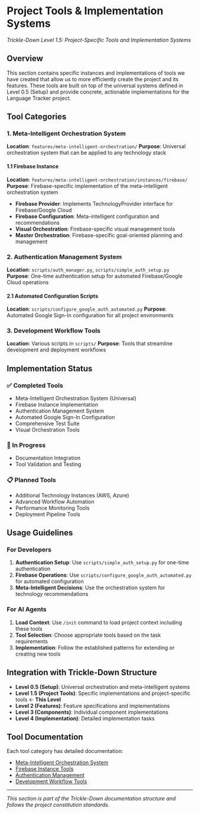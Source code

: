 # Project Tools & Implementation Systems
*Trickle-Down Level 1.5: Project-Specific Tools and Implementation Systems*

## Overview

This section contains specific instances and implementations of tools we have created that allow us to more efficiently create the project and its features. These tools are built on top of the universal systems defined in Level 0.5 (Setup) and provide concrete, actionable implementations for the Language Tracker project.

## Tool Categories

### 1. Meta-Intelligent Orchestration System
**Location**: `features/meta-intelligent-orchestration/`
**Purpose**: Universal orchestration system that can be applied to any technology stack

#### 1.1 Firebase Instance
**Location**: `features/meta-intelligent-orchestration/instances/firebase/`
**Purpose**: Firebase-specific implementation of the meta-intelligent orchestration system

- **Firebase Provider**: Implements TechnologyProvider interface for Firebase/Google Cloud
- **Firebase Configuration**: Meta-intelligent configuration and recommendations
- **Visual Orchestration**: Firebase-specific visual management tools
- **Master Orchestration**: Firebase-specific goal-oriented planning and management

### 2. Authentication Management System
**Location**: `scripts/auth_manager.py`, `scripts/simple_auth_setup.py`
**Purpose**: One-time authentication setup for automated Firebase/Google Cloud operations

#### 2.1 Automated Configuration Scripts
**Location**: `scripts/configure_google_auth_automated.py`
**Purpose**: Automated Google Sign-In configuration for all project environments

### 3. Development Workflow Tools
**Location**: Various scripts in `scripts/`
**Purpose**: Tools that streamline development and deployment workflows

## Implementation Status

### ✅ Completed Tools
- Meta-Intelligent Orchestration System (Universal)
- Firebase Instance Implementation
- Authentication Management System
- Automated Google Sign-In Configuration
- Comprehensive Test Suite
- Visual Orchestration Tools

### 🔄 In Progress
- Documentation Integration
- Tool Validation and Testing

### 📋 Planned Tools
- Additional Technology Instances (AWS, Azure)
- Advanced Workflow Automation
- Performance Monitoring Tools
- Deployment Pipeline Tools

## Usage Guidelines

### For Developers
1. **Authentication Setup**: Use `scripts/simple_auth_setup.py` for one-time authentication
2. **Firebase Operations**: Use `scripts/configure_google_auth_automated.py` for automated configuration
3. **Meta-Intelligent Decisions**: Use the orchestration system for technology recommendations

### For AI Agents
1. **Load Context**: Use `/init` command to load project context including these tools
2. **Tool Selection**: Choose appropriate tools based on the task requirements
3. **Implementation**: Follow the established patterns for extending or creating new tools

## Integration with Trickle-Down Structure

- **Level 0.5 (Setup)**: Universal orchestration and meta-intelligent systems
- **Level 1.5 (Project Tools)**: Specific implementations and project-specific tools ← **This Level**
- **Level 2 (Features)**: Feature specifications and implementations
- **Level 3 (Components)**: Individual component implementations
- **Level 4 (Implementation)**: Detailed implementation tasks

## Tool Documentation

Each tool category has detailed documentation:
- [Meta-Intelligent Orchestration System](./meta-intelligent-orchestration/README.md)
- [Firebase Instance Tools](./firebase-instance/README.md)
- [Authentication Management](./authentication-management/README.md)
- [Development Workflow Tools](./development-workflow/README.md)

---
*This section is part of the Trickle-Down documentation structure and follows the project constitution standards.*
